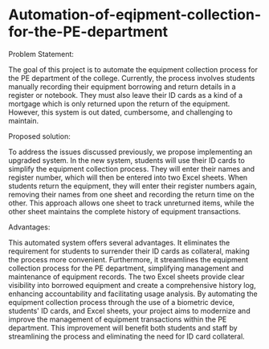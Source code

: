 # Automation-of-eqipment-collection-for-the-PE-department

Problem Statement:

The goal of this project is to automate the equipment collection process for the PE department of the college. Currently, the process involves students manually recording their equipment borrowing and return details in a register or notebook. They must also leave their ID cards as a kind of a mortgage which is only returned upon the return of the equipment. However, this system is out dated, cumbersome, and challenging to maintain.

Proposed solution:

To address the issues discussed previously, we propose implementing an upgraded system. In the new system, students will use their ID cards to simplify the equipment collection process. They will enter their names and register number, which will then be entered into two Excel sheets. When students return the equipment, they will enter their register numbers again, removing their names from one sheet and recording the return time on the other. This approach allows one sheet to track unreturned items, while the other sheet maintains the complete history of equipment transactions.

Advantages:

This automated system offers several advantages. It eliminates the requirement for students to surrender their ID cards as collateral, making the process more convenient. Furthermore, it streamlines the equipment collection process for the PE department, simplifying management and maintenance of equipment records. The two Excel sheets provide clear visibility into borrowed equipment and create a comprehensive history log, enhancing accountability and facilitating usage analysis. By automating the equipment collection process through the use of a biometric device, students' ID cards, and Excel sheets, your project aims to modernize and improve the management of equipment transactions within the PE department. This improvement will benefit both students and staff by streamlining the process and eliminating the need for ID card collateral.
